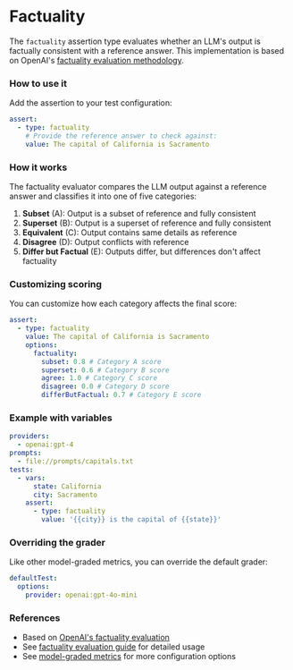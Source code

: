 # Factuality

The `factuality` assertion type evaluates whether an LLM's output is factually consistent with a reference answer. This implementation is based on OpenAI's [factuality evaluation methodology](https://github.com/openai/evals/blob/main/evals/registry/modelgraded/fact.yaml).

### How to use it

Add the assertion to your test configuration:

```yaml
assert:
  - type: factuality
    # Provide the reference answer to check against:
    value: The capital of California is Sacramento
```

### How it works

The factuality evaluator compares the LLM output against a reference answer and classifies it into one of five categories:

1. **Subset** (A): Output is a subset of reference and fully consistent
2. **Superset** (B): Output is a superset of reference and fully consistent
3. **Equivalent** (C): Output contains same details as reference
4. **Disagree** (D): Output conflicts with reference
5. **Differ but Factual** (E): Outputs differ, but differences don't affect factuality

### Customizing scoring

You can customize how each category affects the final score:

```yaml
assert:
  - type: factuality
    value: The capital of California is Sacramento
    options:
      factuality:
        subset: 0.8 # Category A score
        superset: 0.6 # Category B score
        agree: 1.0 # Category C score
        disagree: 0.0 # Category D score
        differButFactual: 0.7 # Category E score
```

### Example with variables

```yaml
providers:
  - openai:gpt-4
prompts:
  - file://prompts/capitals.txt
tests:
  - vars:
      state: California
      city: Sacramento
    assert:
      - type: factuality
        value: '{{city}} is the capital of {{state}}'
```

### Overriding the grader

Like other model-graded metrics, you can override the default grader:

```yaml
defaultTest:
  options:
    provider: openai:gpt-4o-mini
```

### References

- Based on [OpenAI's factuality evaluation](https://github.com/openai/evals/blob/main/evals/registry/modelgraded/fact.yaml)
- See [factuality evaluation guide](/docs/guides/factuality-eval) for detailed usage
- See [model-graded metrics](/docs/configuration/expected-outputs/model-graded) for more configuration options
